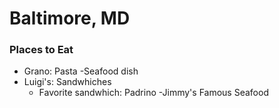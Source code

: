 # Baltimore, MD

### Places to Eat
- Grano: Pasta
  -Seafood dish
- Luigi's: Sandwhiches
  - Favorite sandwhich: Padrino
-Jimmy's Famous Seafood
